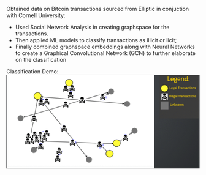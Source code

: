 Obtained data on Bitcoin transactions sourced from Elliptic in conjuction with Cornell University:
 - Used Social Network Analysis in creating graphspace for the transactions. 
 - Then applied ML models to classify transactions as illicit or licit; 
 - Finally combined graphspace embeddings along with Neural Networks to create a Graphical Convolutional Network (GCN) to further elaborate on the classification

Classification Demo:
![Classification Demo](Demo/Demo.gif)


